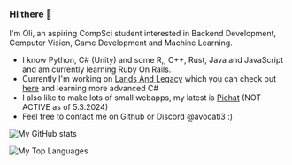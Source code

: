 ### Hi there 👋
I'm Oli, an aspiring CompSci student interested in Backend Development, Computer Vision, Game Development and Machine Learning.
- I know Python, C# (Unity) and some R,, C++, Rust, Java and JavaScript and am currently learning Ruby On Rails.
- Currently I'm working on [Lands And Legacy](https://github.com/OGD311/LandsAndLegacy) which you can check out [here](https://ogd311.github.io/SuspiciousBananaStudios.github.io/index.html) and learning more advanced C#
- I also like to make lots of small webapps, my latest is [Pichat](https://pichat.co.uk/) (NOT ACTIVE as of 5.3.2024)
- Feel free to contact me on Github or Discord @avocati3 :)



![My GitHub stats](https://github-readme-stats.vercel.app/api?username=OGD311&show_icons=true&theme=radical&hide=prs)

![My Top Languages](https://github-readme-stats.vercel.app/api/top-langs/?username=OGD311&size_weight=0.3&count_weight=0.7&layout=compact&hide=Tcl,Cython,C,Cpp,ShaderLab&theme=radical)




<!--
- 🔭 I’m currently working on [Lands And Legacy](https://github.com/OGD311/LandsAndLegacy)
- 🌱 I’m currently learning C#
- 🤔 I’m looking for help with Machine Learning
- 📫 Reach me on GitHub!
- ⚡ Fun fact: I am a Cisco Certified Network Engineer
- 😄 Pronouns: ... -->
<!--
**OGD311/OGD311** is a ✨ _special_ ✨ repository because its `README.md` (this file) appears on your GitHub profile.

Here are some ideas to get you started:

- 🔭 I’m currently working on ...
- 🌱 I’m currently learning ...
- 👯 I’m looking to collaborate on ...
- 🤔 I’m looking for help with ...
- 💬 Ask me about ...
- 📫 How to reach me: ...
- 😄 Pronouns: ...
- ⚡ Fun fact: ...



![My GitHub stats](https://github-readme-stats.vercel.app/api?username=OGD311&show_icons=true&theme=radical)

![My Top Languages](https://github-readme-stats.vercel.app/api/top-langs/?username=OGD311&layout=compact&hide=Tcl&theme=radical)

-->
